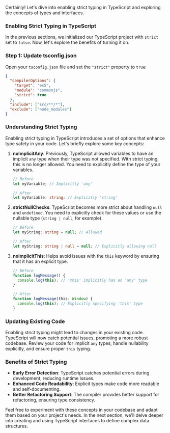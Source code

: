 Certainly! Let's dive into enabling strict typing in TypeScript and exploring the concepts of types and interfaces.

### Enabling Strict Typing in TypeScript

In the previous sections, we initialized our TypeScript project with `strict` set to `false`. Now, let's explore the benefits of turning it on.

### Step 1: Update tsconfig.json

Open your `tsconfig.json` file and set the `"strict"` property to `true`:

```json
{
  "compilerOptions": {
    "target": "es5",
    "module": "commonjs",
    "strict": true
  },
  "include": ["src/**/*"],
  "exclude": ["node_modules"]
}
```

### Understanding Strict Typing

Enabling strict typing in TypeScript introduces a set of options that enhance type safety in your code. Let's briefly explore some key concepts:

1. **noImplicitAny**: Previously, TypeScript allowed variables to have an implicit `any` type when their type was not specified. With strict typing, this is no longer allowed. You need to explicitly define the type of your variables.

   ```typescript
   // Before
   let myVariable; // Implicitly 'any'

   // After
   let myVariable: string; // Explicitly 'string'
   ```

2. **strictNullChecks**: TypeScript becomes more strict about handling `null` and `undefined`. You need to explicitly check for these values or use the nullable type (`string | null`, for example).

   ```typescript
   // Before
   let myString: string = null; // Allowed

   // After
   let myString: string | null = null; // Explicitly allowing null
   ```

3. **noImplicitThis**: Helps avoid issues with the `this` keyword by ensuring that it has an explicit type.

   ```typescript
   // Before
   function logMessage() {
     console.log(this); // 'this' implicitly has an 'any' type
   }

   // After
   function logMessage(this: Window) {
     console.log(this); // Explicitly specifying 'this' type
   }
   ```

### Updating Existing Code

Enabling strict typing might lead to changes in your existing code. TypeScript will now catch potential issues, promoting a more robust codebase. Review your code for implicit `any` types, handle nullability explicitly, and ensure proper `this` typing.

### Benefits of Strict Typing

- **Early Error Detection**: TypeScript catches potential errors during development, reducing runtime issues.
- **Enhanced Code Readability**: Explicit types make code more readable and self-documenting.
- **Better Refactoring Support**: The compiler provides better support for refactoring, ensuring type consistency.

Feel free to experiment with these concepts in your codebase and adapt them based on your project's needs. In the next section, we'll delve deeper into creating and using TypeScript interfaces to define complex data structures.